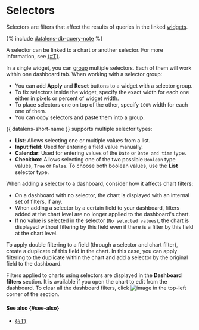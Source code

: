 # Selectors

Selectors are filters that affect the results of queries in the linked [widgets](./widget.md).


{% include [datalens-db-query-note](../../_includes/datalens/datalens-db-query-note.md) %}


A selector can be linked to a chart or another selector. For more information, see [{#T}](./link.md).

In a single widget, you can [group](../operations/dashboard/add-selector.md) multiple selectors. Each of them will work within one dashboard tab. When working with a selector group:
* You can add **Apply** and **Reset** buttons to a widget with a selector group.
* To fix selectors inside the widget, specify the exact width for each one either in pixels or percent of widget width.
* To place selectors one on top of the other, specify `100%` width for each one of them.
* You can copy selectors and paste them into a group.

{{ datalens-short-name }} supports multiple selector types:

* **List**: Allows selecting one or multiple values from a list.
* **Input field**: Used for entering a field value manually.
* **Calendar**: Used for entering values of the `Date` or `Date and time` type.
* **Checkbox**: Allows selecting one of the two possible `Boolean` type values, `True` or `False`. To choose both boolean values, use the **List** selector type.


When adding a selector to a dashboard, consider how it affects chart filters:

* On a dashboard with no selector, the chart is displayed with an internal set of filters, if any.
* When adding a selector by a certain field to your dashboard, filters added at the chart level are no longer applied to the dashboard's chart.
* If no value is selected in the selector (`No selected values`), the chart is displayed without filtering by this field even if there is a filter by this field at the chart level.

To apply double filtering to a field (through a selector and chart filter), create a duplicate of this field in the chart. In this case, you can apply filtering to the duplicate within the chart and add a selector by the original field to the dashboard.

Filters applied to charts using selectors are displayed in the **Dashboard filters** section. It is available if you open the chart to edit from the dashboard. To clear all the dashboard filters, click ![image](../../_assets/console-icons/trash-bin.svg) in the top-left corner of the section.

#### See also {#see-also}

* [{#T}](../operations/dashboard/add-selector.md)
